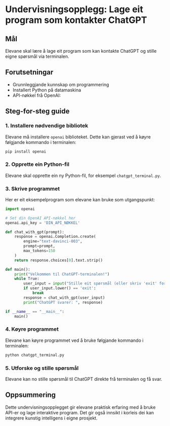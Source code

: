 # Undervisningsopplegg: Lage eit program som kontakter ChatGPT

## Mål
Elevane skal lære å lage eit program som kan kontakte ChatGPT og stille eigne spørsmål via terminalen.

## Forutsetningar
- Grunnleggjande kunnskap om programmering
- Installert Python på datamaskina
- API-nøkkel frå OpenAI:

## Steg-for-steg guide

### 1. Installere nødvendige bibliotek
Elevane må installere `openai` biblioteket. Dette kan gjerast ved å køyre følgjande kommando i terminalen:
```sh
pip install openai
```

### 2. Opprette ein Python-fil
Elevane skal opprette ein ny Python-fil, for eksempel `chatgpt_terminal.py`.

### 3. Skrive programmet
Her er eit eksempelprogram som elevane kan bruke som utgangspunkt:

```python
import openai

# Set din OpenAI API-nøkkel her
openai.api_key = 'DIN_API_NØKKEL'

def chat_with_gpt(prompt):
    response = openai.Completion.create(
        engine="text-davinci-003",
        prompt=prompt,
        max_tokens=150
    )
    return response.choices[0].text.strip()

def main():
    print("Velkommen til ChatGPT-terminalen!")
    while True:
        user_input = input("Stille eit spørsmål (eller skriv 'exit' for å avslutte): ")
        if user_input.lower() == 'exit':
            break
        response = chat_with_gpt(user_input)
        print("ChatGPT svarer: ", response)

if __name__ == "__main__":
    main()
```

### 4. Køyre programmet
Elevane kan køyre programmet ved å bruke følgjande kommando i terminalen:
```sh
python chatgpt_terminal.py
```

### 5. Utforske og stille spørsmål
Elevane kan no stille spørsmål til ChatGPT direkte frå terminalen og få svar.

## Oppsummering
Dette undervisningsopplegget gir elevane praktisk erfaring med å bruke API-er og lage interaktive program. Det gir også innsikt i korleis dei kan integrere kunstig intelligens i eigne prosjekt.